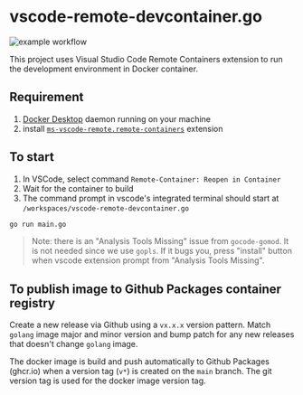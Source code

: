 # vscode-remote-devcontainer.go

![example workflow](https://github.com/simplestruct/vscode-remote-devcontainer.go/actions/workflows/publish-image.yaml/badge.svg)

This project uses Visual Studio Code Remote Containers extension to run the development environment in Docker container.

## Requirement

1. [Docker Desktop](https://docs.docker.com/docker-for-mac/install/) daemon running on your machine
2. install [`ms-vscode-remote.remote-containers`](https://marketplace.visualstudio.com/items?itemName=ms-vscode-remote.remote-containers) extension

## To start

1. In VSCode, select command `Remote-Container: Reopen in Container`
2. Wait for the container to build
3. The command prompt in vscode's integrated terminal should start at `/workspaces/vscode-remote-devcontainer.go`

```sh
go run main.go
```

> Note: there is an "Analysis Tools Missing" issue from `gocode-gomod`. It is not needed since we use `gopls`. If it bugs you, press "install" button when vscode extension prompt from "Analysis Tools Missing".

## To publish image to Github Packages container registry

Create a new release via Github using a `vx.x.x` version pattern. Match `golang` image major and minor version and bump patch for any new releases that doesn't change `golang` image.

The docker image is build and push automatically to Github Packages (ghcr.io) when a version tag (`v*`) is created on the `main` branch. The git version tag is used for the docker image version tag.
